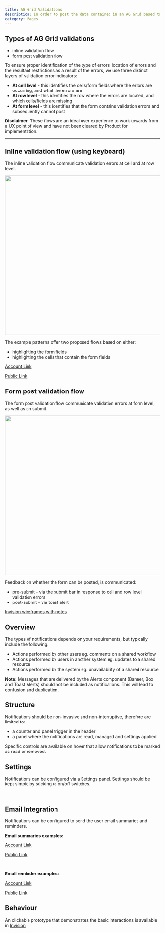 ```yaml
---
title: AG Grid Validations
description: In order to post the data contained in an AG Grid based table, a validation check has to be performed. The validation check is performed inline on each cell as it is completed, or on the table data as a whole when the form is posted.
category: Pages
---
```


## Types of AG Grid validations

- inline validation flow
- form post validation flow

To ensure proper identification of the type of errors, location of errors and the resultant restrictions as a result of the errors, we use three distinct layers of validation error indicators:

- **At cell level** - this identifies the cells/form fields where the errors are occurring, and what the errors are
- **At row level** - this identifies the row where the errors are located, and which cells/fields are missing
- **At form level** - this identifies that the form contains validation errors and subsequently cannot post

**Disclaimer:** These flows are an ideal user experience to work towards from a UX point of view and have not been cleared by Product for implementation.

<hr>

## Inline validation flow (using keyboard)
The inline validation flow communicate validation errors at cell and at row level.

<img src="{{ site.url }}{{ site.baseurl }}/assets/img/patterns/ag-grid-validations/inline-validations-cover@2x.png" width="520px;">

The example patterns offer two proposed flows based on either:

- highlighting the form fields
- highlighting the cells that contain the form fields

<a href="https://ipreo.invisionapp.com/d/main#/console/18061142/375725792/preview" target="_blank">Account Link</a>

<a href=" https://ipreo.invisionapp.com/share/6BTHZVEDMGV#/375725792_cover" target="_blank">Public Link</a>

## Form post validation flow
The form post validation flow communicate validation errors at form level, as well as on submit.

<img src="{{ site.url }}{{ site.baseurl }}/assets/img/patterns/ag-grid-validations/form-post-validations-cover@2x.png" width="520px;">

Feedback on whether the form can be posted, is communicated:

- pre-submit - via the submit bar in response to cell and row level validation errors
- post-submit - via toast alert

<a href="https://ipreo.invisionapp.com/d/main#/console/18528467/385224855/preview" target="_blank">Invision wireframes with notes</a>












## Overview
The types of notifications depends on your requirements, but typically include the following:

- Actions performed by other users eg. comments on a shared workflow
- Actions performed by users in another system eg. updates to a shared resource
- Actions performed by the system eg. unavailability of a shared resource

**Note:** Messages that are delivered by the Alerts component (Banner, Box and Toast Alerts) should not be included as notifications. This will lead to confusion and duplication.

## Structure

Notifications should be non-invasive and non-interruptive, therefore are limited to:

- a counter and panel trigger in the header
- a panel where the notifications are read, managed and settings applied

Specific controls are available on hover that allow notifications to be marked as read or removed.


## Settings
Notifications can be configured via a Settings panel. Settings should be kept simple by sticking to on/off switches.

<br>

## Email Integration
Notifications can be configured to send the user email summaries and reminders.

**Email summaries examples:**

<a href="https://ipreo.invisionapp.com/d/main#/console/18141293/380756505/preview" target="_blank">Account Link</a>

<a href="https://ipreo.invisionapp.com/share/KXT8JYXV7JQ#/380756505_section-Cover-Summary" target="_blank">Public Link</a>

<br>

**Email reminder examples:**

<a href="https://ipreo.invisionapp.com/d/main#/console/18141293/380756899/preview" target="_blank">Account Link</a>

<a href="https://ipreo.invisionapp.com/share/KXT8JYXV7JQ#/380756899_section-Cover-Types" target="_blank">Public Link</a>

## Behaviour
An clickable prototype that demonstrates the basic interactions is available in <a href="https://ipreo.invisionapp.com/d/main#/console/18141293/376520046/preview" target="_blank">Invision</a>

